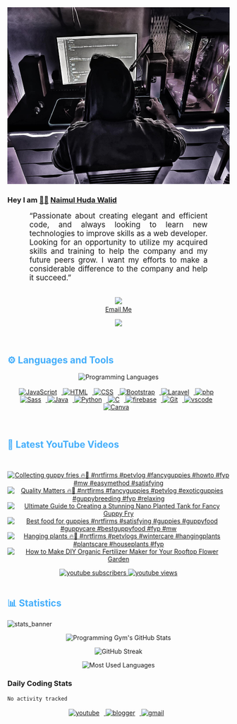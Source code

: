 <!-- ![github_cover_banner](https://www.digitalsolutionservices.com/img/services/web%20development.gif)-->

<div align="center" style="display:block;">
    <img height="400px" width="100%" alt="github cover banner" src="https://raw.githubusercontent.com/NaimulHudaWalid/NaimulHudaWalid/main/272276268_3114779035434264_920860974401480824_n.jpg"/> 
</div>

### Hey I am [👨🏻‍][facebook] [Naimul Huda Walid][youtube]



<p align:"center" style="text-align: justify; margin: 0 50px; font-size: 17px;" >
   “Passionate about creating elegant and efficient code, and always looking to learn new technologies to improve skills as a web developer. Looking for an opportunity to utilize my acquired skills and training to help the company and my future peers grow. I want my efforts to make a considerable difference to the company and help it succeed.”
<br>
<br>
<div align="center">

![](https://visitor-badge.glitch.me/badge?page_id=NaimulHudaWalid)
    <br />
[Email Me](mailto:dev.naimulhuda@gmail.com)
</div>
</p>
<!-- Typing SVG by DenverCoder1 - https://github.com/DenverCoder1/readme-typing-svg -->
<p align="center">
<!--   <a href="https://github.com/DenverCoder1/readme-typing-svg"> -->
    <img src="https://readme-typing-svg.herokuapp.com?color=E22FE4&width=380&height=45&lines=Open-Source+Enthusiast;Learning+In+Public;Empowering+Others;Nice+To+Meet+You+...&center=true"></a>

</p>
<br>
<!-- Languages and Tools -->

<h2 style="color: #44AEFB">⚙️ Languages and Tools</h2>
<div align="center" style="display:block;">
    <img width="100px" alt="Programming Languages" src="https://user-images.githubusercontent.com/78341798/194531121-47b0119a-ce00-439d-b586-125f86acb098.png"/> 
</div>
<br>   
<!-- Icons Resources -->
<!-- https://devicon.dev/ -->
<!-- https://cdn.jsdelivr.net/npm/simple-icons@v3/icons/ -->
<div align="center">
  <a href="https://developer.mozilla.org/en-US/docs/Web/JavaScript" target="_blank" rel="noreferrer">
      <img  alt="JavaScript" height="50px" style="padding-right:10px;" src="https://cdn.jsdelivr.net/gh/devicons/devicon/icons/javascript/javascript-plain.svg"/>
  </a>
  
 
  <a href="https://developer.mozilla.org/en-US/docs/Web/HTML" target="_blank" rel="noreferrer">
      <img  alt="HTML" height="50px" style="padding-right:10px;" src="https://cdn.jsdelivr.net/gh/devicons/devicon/icons/html5/html5-original.svg"/>
  </a>
  <a href="https://developer.mozilla.org/en-US/docs/Web/CSS" target="_blank" rel="noreferrer">
      <img  alt="CSS" height="50px" style="padding-right:10px;" src="https://cdn.jsdelivr.net/gh/devicons/devicon/icons/css3/css3-original.svg"/>
  </a>
  <a href="https://getbootstrap.com/" target="_blank" rel="noreferrer">
      <img  alt="Bootstrap" height="50px" style="padding-right:10px;" src="https://cdn.jsdelivr.net/gh/devicons/devicon/icons/bootstrap/bootstrap-original.svg"/>
  </a> 
  <a href="https://laravel.com/" target="_blank" rel="noreferrer">
      <img  alt="Laravel" height="50px" style="padding-right:10px;" src="https://cdn.jsdelivr.net/gh/devicons/devicon/icons/laravel/laravel-plain.svg"/>
  </a>
  <a href="https://www.php.net/" target="_blank" rel="noreferrer">
      <img  alt="php" height="50px" style="padding-right:10px;" src="https://cdn.jsdelivr.net/gh/devicons/devicon/icons/php/php-original.svg"/>
  </a>
  <a href="https://sass-lang.com/" target="_blank" rel="noreferrer">
      <img  alt="Sass" height="50px" style="padding-right:10px;" src="https://cdn.jsdelivr.net/gh/devicons/devicon/icons/sass/sass-original.svg"/>
  </a>
  <a href="https://www.java.com/en/" target="_blank" rel="noreferrer">
      <img  alt="Java" height="50px" style="padding-right:10px;" src="https://cdn.jsdelivr.net/gh/devicons/devicon/icons/java/java-original.svg"/>
  </a>    
  <a href="https://www.python.org/" target="_blank" rel="noreferrer">
      <img  alt="Python" height="50px" style="padding-right:10px;" src="https://cdn.jsdelivr.net/gh/devicons/devicon/icons/python/python-original.svg"/>
  </a>
  <a href="https://www.cprogramming.com/" target="_blank" rel="noreferrer">
      <img  alt="C" height="50px" style="padding-right:10px;" src="https://cdn.jsdelivr.net/gh/devicons/devicon/icons/c/c-original.svg"/>
  </a>
  
  <a href="https://firebase.google.com/" target="_blank" rel="noreferrer">
      <img  alt="firebase" height="50px" style="padding-right:10px;" src="https://cdn.jsdelivr.net/gh/devicons/devicon/icons/firebase/firebase-plain.svg"/>
  </a>
 
  <a href="https://git-scm.com/" target="_blank" rel="noreferrer">
      <img  alt="Git" height="50px" style="padding-right:10px;" src="https://cdn.jsdelivr.net/gh/devicons/devicon/icons/git/git-original.svg"/>
  </a>
  
  <a href="https://code.visualstudio.com/" target="_blank" rel="noreferrer">
      <img  alt="vscode" height="50px" style="padding-right:10px;"src="https://cdn.jsdelivr.net/gh/devicons/devicon/icons/vscode/vscode-original.svg"/>
  </a>
  <a href="https://www.canva.com/" target="_blank" rel="noreferrer">
      <img  alt="Canva" height="50px" style="padding-right:10px;" src="https://cdn.jsdelivr.net/gh/devicons/devicon/icons/canva/canva-original.svg"/> 
  </a>
</div>
<br>
<br>

<!-- Latest YouTube Videos -->

<h2 style="color: #44AEFB">🎦 Latest YouTube Videos</h2>
<br />

<!-- Resource/Reference: https://github.com/DenverCoder1/github-readme-youtube-cards -->
<div class="youtube videos cards" align="center">

<!-- BEGIN YOUTUBE-CARDS -->
[![Collecting guppy fries 🔥🖤 #nrtfirms #petvlog #fancyguppies #howto #fyp #mw #easymethod #satisfying](https://ytcards.demolab.com/?id=2Qw-rGZOH-I&title=Collecting+guppy+fries+%F0%9F%94%A5%F0%9F%96%A4+%23nrtfirms+%23petvlog+%23fancyguppies+%23howto+%23fyp+%23mw+%23easymethod+%23satisfying&lang=en&timestamp=1702607761&background_color=%230d1117&title_color=%23ffffff&stats_color=%23dedede&max_title_lines=1&width=250&border_radius=5 "Collecting guppy fries 🔥🖤 #nrtfirms #petvlog #fancyguppies #howto #fyp #mw #easymethod #satisfying")](https://www.youtube.com/watch?v=2Qw-rGZOH-I)
[![Quality Matters 🔥🖤 #nrtfirms #fancyguppies #petvlog #exoticguppies #guppybreeding #fyp #relaxing](https://ytcards.demolab.com/?id=axvGHYmEMk8&title=Quality+Matters+%F0%9F%94%A5%F0%9F%96%A4+%23nrtfirms+%23fancyguppies+%23petvlog+%23exoticguppies+%23guppybreeding+%23fyp+%23relaxing&lang=en&timestamp=1702598698&background_color=%230d1117&title_color=%23ffffff&stats_color=%23dedede&max_title_lines=1&width=250&border_radius=5 "Quality Matters 🔥🖤 #nrtfirms #fancyguppies #petvlog #exoticguppies #guppybreeding #fyp #relaxing")](https://www.youtube.com/watch?v=axvGHYmEMk8)
[![Ultimate Guide to Creating a Stunning Nano Planted Tank for Fancy Guppy Fry](https://ytcards.demolab.com/?id=5m46ZMb8gZ8&title=Ultimate+Guide+to+Creating+a+Stunning+Nano+Planted+Tank+for+Fancy+Guppy+Fry&lang=en&timestamp=1702575348&background_color=%230d1117&title_color=%23ffffff&stats_color=%23dedede&max_title_lines=1&width=250&border_radius=5 "Ultimate Guide to Creating a Stunning Nano Planted Tank for Fancy Guppy Fry")](https://www.youtube.com/watch?v=5m46ZMb8gZ8)
[![Best food for guppies #nrtfirms #satisfying #guppies #guppyfood #guppycare #bestguppyfood #fyp #mw](https://ytcards.demolab.com/?id=MgxKX9eMlco&title=Best+food+for+guppies+%23nrtfirms+%23satisfying+%23guppies+%23guppyfood+%23guppycare+%23bestguppyfood+%23fyp+%23mw&lang=en&timestamp=1702570340&background_color=%230d1117&title_color=%23ffffff&stats_color=%23dedede&max_title_lines=1&width=250&border_radius=5 "Best food for guppies #nrtfirms #satisfying #guppies #guppyfood #guppycare #bestguppyfood #fyp #mw")](https://www.youtube.com/watch?v=MgxKX9eMlco)
[![Hanging plants 🔥🖤 #nrtfirms #petvlogs #wintercare #hangingplants #plantscare  #houseplants #fyp](https://ytcards.demolab.com/?id=1QxNg1SEXXw&title=Hanging+plants+%F0%9F%94%A5%F0%9F%96%A4+%23nrtfirms+%23petvlogs+%23wintercare+%23hangingplants+%23plantscare++%23houseplants+%23fyp&lang=en&timestamp=1702477791&background_color=%230d1117&title_color=%23ffffff&stats_color=%23dedede&max_title_lines=1&width=250&border_radius=5 "Hanging plants 🔥🖤 #nrtfirms #petvlogs #wintercare #hangingplants #plantscare  #houseplants #fyp")](https://www.youtube.com/watch?v=1QxNg1SEXXw)
[![How to Make DIY Organic Fertilizer Maker for Your Rooftop Flower Garden](https://ytcards.demolab.com/?id=7mDRq-5RnAw&title=How+to+Make+DIY+Organic+Fertilizer+Maker+for+Your+Rooftop+Flower+Garden&lang=en&timestamp=1702394544&background_color=%230d1117&title_color=%23ffffff&stats_color=%23dedede&max_title_lines=1&width=250&border_radius=5 "How to Make DIY Organic Fertilizer Maker for Your Rooftop Flower Garden")](https://www.youtube.com/watch?v=7mDRq-5RnAw)
<!-- END YOUTUBE-CARDS -->
</div>

<!-- Begin Youtube Buttons -->
<!-- Resource/Reference:  https://github.com/DenverCoder1/custom-icon-badges -->
<div class="youtube buttons" align="center">
    <a href="https://www.youtube.com/channel/UCa3YaFwzSII0kKg3Nads2dQ"  target="_blank">
        <img alt="youtube subscribers" src="https://img.shields.io/youtube/channel/subscribers/UCa3YaFwzSII0kKg3Nads2dQ?logo=youtube&logoColor=red&style=for-the-badge"/>
    </a> 
    <a href="https://www.youtube.com/channel/UCa3YaFwzSII0kKg3Nads2dQ"  target="_blank">
        <img alt="youtube views" src="https://custom-icon-badges.demolab.com/youtube/channel/views/UCa3YaFwzSII0kKg3Nads2dQ?color=%23E05D44&logo=eye&logoColor=white&style=for-the-badge&labelColor=#555555"/>
    </a> 
</div>
<br>
<!-- End Youtube Buttons -->

<!-- Statistics -->

<h2 style="color: #44AEFB">📊 Statistics</h2>

![stats_banner](https://user-images.githubusercontent.com/78341798/194534778-d662496c-ae00-4e8d-ae9b-b90912054e7f.gif)

<!-- Begin Stats Cards -->
<!-- Resources:  -->
<!-- Github & Languages Stats: https://github.com/naimul15-12090/github-readme-stats --> 
<!-- Streak Stats: https://github.com/denvercoder1/github-readme-streak-stats -->
<!-- Change the value after ?username= to your GitHub username. -->
<div class="stats" align="center">

![Programming Gym's GitHub Stats](https://github-readme-stats.vercel.app/api?username=NaimulHudaWalid&hide=stars&count_private=true&show_icons=true&theme=algolia&border_radius=20)

![GitHub Streak](https://streak-stats.demolab.com?user=NaimulHudaWalid&count_private=true&theme=algolia&border_radius=22)

![Most Used Languages](https://github-readme-stats.vercel.app/api/top-langs/?username=NaimulHudaWalid&langs_count=8&layout=compact&show_icons=true&theme=algolia&border_radius=20)
    
<!-- ![Top Langs](https://github-readme-stats.vercel.app/api/top-langs/?username=naimul15-12090&langs_count=8) -->
<!-- [![Top Langs](https://github-readme-stats.vercel.app/api/top-langs/?username=naimul15-12090&layout=compact)](https://github.com/anuraghazra/github-readme-stats)
 -->
    
</div>
<!--  End Stats Cards -->



### Daily Coding Stats
<!--START_SECTION:waka-->

```txt
No activity tracked
```

<!--END_SECTION:waka-->
<!-- Begin Footer -->
<!-- Icons Resources -->
<!-- https://devicon.dev/ -->
<div class="footer" align="center" style="margin:15px;">
    <a href="https://www.youtube.com/channel/UCa3YaFwzSII0kKg3Nads2dQ" target="_blank">
        <img  style="margin:0 10px 10px 0;" src="https://user-images.githubusercontent.com/78341798/194531650-698ef1b1-9cbd-4b4f-96ef-5a2ec4b5d7e6.svg" alt="youtube" width="40px"/>
    </a>
    <a href="https://www.linkedin.com/in/naimulhudawalid/" target="_blank">
        <img style="margin:0 10px 10px 0;" src="https://user-images.githubusercontent.com/78341798/194531458-b5dfeb1b-bad5-4dfa-909a-2e402262db9a.svg" alt="blogger" width="40px"/>
    </a>
    <a href="mailto:dev.naimulhuda@gmail.com" target="_blank">
        <img style="margin:0 10px 10px 0;" src="https://user-images.githubusercontent.com/78341798/194531383-ddb2b774-5bb9-491c-b601-4a4a7d9792fb.svg" alt="gmail" width="40px"/>
    </a>
</div>
<!-- End Footer -->

[youtube]: https://www.youtube.com/channel/UCa3YaFwzSII0kKg3Nads2dQ
[facebook]: https://www.facebook.com/profile.php?id=100007065945838

